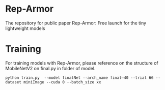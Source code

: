 # Rep-Armor
The repository for public paper Rep-Armor: Free launch for the tiny lightweight models
# Training
For training models with Rep-Armor, please reference on the structure of MobileNetV2 on final.py in folder of model.

    python train.py  --model finalNet --arch_name final—40 --trial 66 --dataset miniImage --cuda 0 --batch_size xx 
